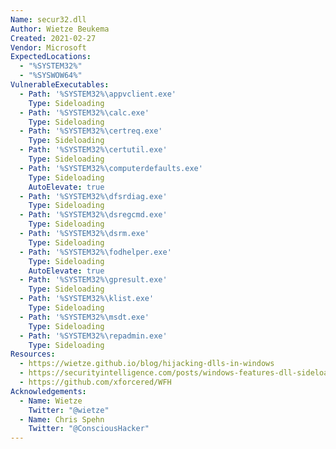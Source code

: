 ```yaml
---
Name: secur32.dll
Author: Wietze Beukema
Created: 2021-02-27
Vendor: Microsoft
ExpectedLocations:
  - "%SYSTEM32%"
  - "%SYSWOW64%"
VulnerableExecutables:
  - Path: '%SYSTEM32%\appvclient.exe'
    Type: Sideloading
  - Path: '%SYSTEM32%\calc.exe'
    Type: Sideloading
  - Path: '%SYSTEM32%\certreq.exe'
    Type: Sideloading
  - Path: '%SYSTEM32%\certutil.exe'
    Type: Sideloading
  - Path: '%SYSTEM32%\computerdefaults.exe'
    Type: Sideloading
    AutoElevate: true
  - Path: '%SYSTEM32%\dfsrdiag.exe'
    Type: Sideloading
  - Path: '%SYSTEM32%\dsregcmd.exe'
    Type: Sideloading
  - Path: '%SYSTEM32%\dsrm.exe'
    Type: Sideloading
  - Path: '%SYSTEM32%\fodhelper.exe'
    Type: Sideloading
    AutoElevate: true
  - Path: '%SYSTEM32%\gpresult.exe'
    Type: Sideloading
  - Path: '%SYSTEM32%\klist.exe'
    Type: Sideloading
  - Path: '%SYSTEM32%\msdt.exe'
    Type: Sideloading
  - Path: '%SYSTEM32%\repadmin.exe'
    Type: Sideloading
Resources:
  - https://wietze.github.io/blog/hijacking-dlls-in-windows
  - https://securityintelligence.com/posts/windows-features-dll-sideloading/
  - https://github.com/xforcered/WFH
Acknowledgements:
  - Name: Wietze
    Twitter: "@wietze"
  - Name: Chris Spehn
    Twitter: "@ConsciousHacker"
---
```


